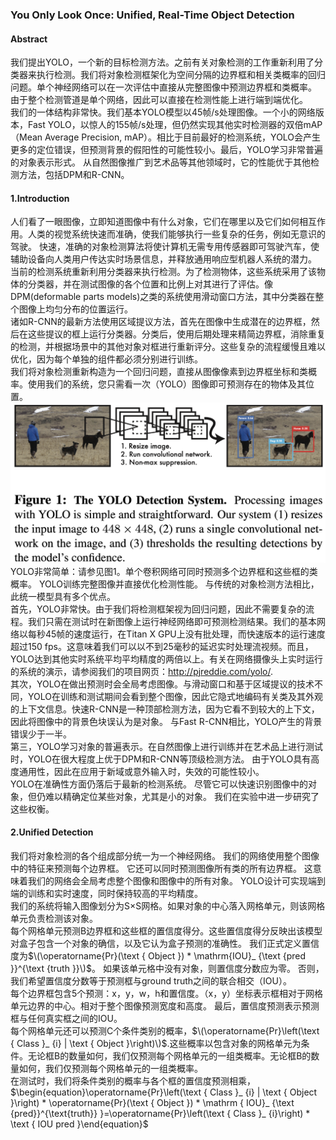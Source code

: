 
### You Only Look Once: Unified, Real-Time Object Detection  
#### Abstract  
我们提出YOLO，一个新的目标检测方法。之前有关对象检测的工作重新利用了分类器来执行检测。我们将对象检测框架化为空间分隔的边界框和相关类概率的回归问题。单个神经网络可以在一次评估中直接从完整图像中预测边界框和类概率。 由于整个检测管道是单个网络，因此可以直接在检测性能上进行端到端优化。  
我们的一体结构非常快。我们基本YOLO模型以45帧/s处理图像。一个小的网络版本，Fast YOLO，以惊人的155帧/s处理，但仍然实现其他实时检测器的双倍mAP（Mean Average Precision, mAP）。相比于目前最好的检测系统，YOLO会产生更多的定位错误，但预测背景的假阳性的可能性较小。最后，YOLO学习非常普遍的对象表示形式。 从自然图像推广到艺术品等其他领域时，它的性能优于其他检测方法，包括DPM和R-CNN。  
#### 1.Introduction  
人们看了一眼图像，立即知道图像中有什么对象，它们在哪里以及它们如何相互作用。人类的视觉系统快速而准确，使我们能够执行一些复杂的任务，例如无意识的驾驶。 快速，准确的对象检测算法将使计算机无需专用传感器即可驾驶汽车，使辅助设备向人类用户传达实时场景信息，并释放通用响应型机器人系统的潜力。  
当前的检测系统重新利用分类器来执行检测。为了检测物体，这些系统采用了该物体的分类器，并在测试图像的各个位置和比例上对其进行了评估。像DPM(deformable parts models)之类的系统使用滑动窗口方法，其中分类器在整个图像上均匀分布的位置运行。  
诸如R-CNN的最新方法使用区域提议方法，首先在图像中生成潜在的边界框，然后在这些提议的框上运行分类器。分类后，使用后期处理来精简边界框，消除重复的检测，并根据场景中的其他对象对框进行重新评分。这些复杂的流程缓慢且难以优化，因为每个单独的组件都必须分别进行训练。  
我们将对象检测重新构造为一个回归问题，直接从图像像素到边界框坐标和类概率。使用我们的系统，您只需看一次（YOLO）图像即可预测存在的物体及其位置。  
![图1](https://github.com/David-on-Code/Object-Detection/blob/master/YOLO/YOLO_V1/Fig1.png)
YOLO非常简单：请参见图1。单个卷积网络可同时预测多个边界框和这些框的类概率。 YOLO训练完整图像并直接优化检测性能。 与传统的对象检测方法相比，此统一模型具有多个优点。  
首先，YOLO非常快。由于我们将检测框架视为回归问题，因此不需要复杂的流程。我们只需在测试时在新图像上运行神经网络即可预测检测结果。我们的基本网络以每秒45帧的速度运行，在Titan X GPU上没有批处理，而快速版本的运行速度超过150 fps。这意味着我们可以以不到25毫秒的延迟实时处理流视频。而且，YOLO达到其他实时系统平均平均精度的两倍以上。有关在网络摄像头上实时运行的系统的演示，请参阅我们的项目网页：http://pjreddie.com/yolo/.   
其次，YOLO在做出预测时会全局考虑图像。与滑动窗口和基于区域提议的技术不同，YOLO在训练和测试期间会看到整个图像，因此它隐式地编码有关类及其外观的上下文信息。快速R-CNN是一种顶部检测方法，因为它看不到较大的上下文，因此将图像中的背景色块误认为是对象。 与Fast R-CNN相比，YOLO产生的背景错误少于一半。  
第三，YOLO学习对象的普遍表示。在自然图像上进行训练并在艺术品上进行测试时，YOLO在很大程度上优于DPM和R-CNN等顶级检测方法。 由于YOLO具有高度通用性，因此在应用于新域或意外输入时，失效的可能性较小。  
YOLO在准确性方面仍落后于最新的检测系统。 尽管它可以快速识别图像中的对象，但仍难以精确定位某些对象，尤其是小的对象。 我们在实验中进一步研究了这些权衡。  
#### 2.Unified Detection  
我们将对象检测的各个组成部分统一为一个神经网络。 我们的网络使用整个图像中的特征来预测每个边界框。 它还可以同时预测图像所有类的所有边界框。 这意味着我们的网络会全局考虑整个图像和图像中的所有对象。 YOLO设计可实现端到端的训练和实时速度，同时保持较高的平均精度。  
我们的系统将输入图像划分为S×S网格。如果对象的中心落入网格单元，则该网格单元负责检测该对象。  
每个网格单元预测B边界框和这些框的置信度得分。这些置信度得分反映出该模型对盒子包含一个对象的确信，以及它认为盒子预测的准确性。 我们正式定义置信度为$\(\operatorname{Pr}(\text { Object }) * \mathrm{IOU}_ {\text {pred }}^{\text {truth }}\)$。 如果该单元格中没有对象，则置信度分数应为零。 否则，我们希望置信度分数等于预测框与ground truth之间的联合相交（IOU）。   
每个边界框包含5个预测：x，y，w，h和置信度。（x，y）坐标表示框相对于网格单元边界的中心。相对于整个图像预测宽度和高度。 最后，置信度预测表示预测框与任何真实框之间的IOU。  
每个网格单元还可以预测C个条件类别的概率，$\(\operatorname{Pr}\left(\text { Class }_ {i} | \text { Object }\right)\)$.这些概率以包含对象的网格单元为条件。无论框B的数量如何，我们仅预测每个网格单元的一组类概率。无论框B的数量如何，我们仅预测每个网格单元的一组类概率。  
在测试时，我们将条件类别的概率与各个框的置信度预测相乘，$\begin{equation}\operatorname{Pr}\left(\text { Class }_ {i} | \text { Object }\right) * \operatorname{Pr}(\text { Object }) * \mathrm { IOU}_ {\text {pred}}^{\text{truth}} }=\operatorname{Pr}\left(\text { Class }_ {i}\right) * \text { IOU pred }\end{equation}$
